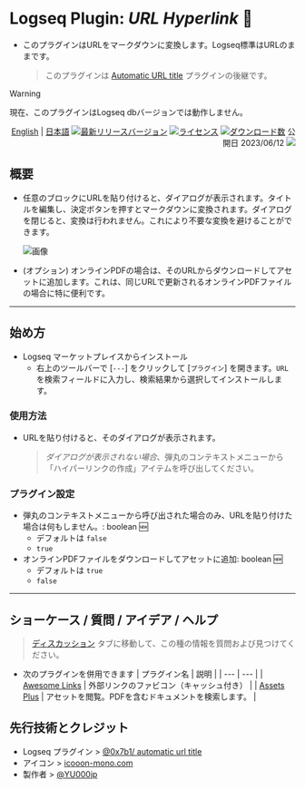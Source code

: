 # Logseq Plugin: *URL Hyperlink* 🔗

- このプラグインはURLをマークダウンに変換します。Logseq標準はURLのままです。
  > このプラグインは [Automatic URL title](https://github.com/0x7b1/logseq-plugin-automatic-url-title) プラグインの後継です。

> [!WARNING]
>現在、このプラグインはLogseq dbバージョンでは動作しません。

<div align="right">

[English](https://github.com/YU000jp/logseq-plugin-confirmation-hyperlink) | [日本語](https://github.com/YU000jp/logseq-plugin-confirmation-hyperlink/blob/main/readme.ja.md)
[![最新リリースバージョン](https://img.shields.io/github/v/release/YU000jp/logseq-plugin-confirmation-hyperlink)](https://github.com/YU000jp/logseq-plugin-confirmation-hyperlink/releases)
[![ライセンス](https://img.shields.io/github/license/YU000jp/logseq-plugin-confirmation-hyperlink?color=blue)](https://github.com/YU000jp/logseq-plugin-confirmation-hyperlink/LICENSE)
[![ダウンロード数](https://img.shields.io/github/downloads/YU000jp/logseq-plugin-confirmation-hyperlink/total.svg)](https://github.com/YU000jp/logseq-plugin-confirmation-hyperlink/releases)
 公開日 2023/06/12 <a href="https://www.buymeacoffee.com/yu000japan"><img src="https://img.buymeacoffee.com/button-api/?text=Buy me a pizza&emoji=🍕&slug=yu000japan&button_colour=FFDD00&font_colour=000000&font_family=Poppins&outline_colour=000000&coffee_colour=ffffff" /></a>
 </div>

## 概要

- 任意のブロックにURLを貼り付けると、ダイアログが表示されます。タイトルを編集し、決定ボタンを押すとマークダウンに変換されます。ダイアログを閉じると、変換は行われません。これにより不要な変換を避けることができます。

   ![画像](https://github.com/YU000jp/logseq-plugin-confirmation-hyperlink/assets/111847207/e4ca591a-b6bb-4077-bd5d-4e42b184cb53)

- (オプション) オンラインPDFの場合は、そのURLからダウンロードしてアセットに追加します。これは、同じURLで更新されるオンラインPDFファイルの場合に特に便利です。

---

## 始め方

- Logseq マーケットプレイスからインストール
  - 右上のツールバーで [`---`] をクリックして [`プラグイン`] を開きます。`URL`を検索フィールドに入力し、検索結果から選択してインストールします。

### 使用方法

  - URLを貼り付けると、そのダイアログが表示されます。
     > *ダイアログが表示されない場合*、弾丸のコンテキストメニューから「ハイパーリンクの作成」アイテムを呼び出してください。

### プラグイン設定

- 弾丸のコンテキストメニューから呼び出された場合のみ、URLを貼り付けた場合は何もしません。: boolean 🆕
  - デフォルトは `false`
  - `true`
- オンラインPDFファイルをダウンロードしてアセットに追加: boolean 🆕
  - デフォルトは `true`
  - `false`

---

## ショーケース / 質問 / アイデア / ヘルプ

> [ディスカッション](https://github.com/YU000jp/logseq-plugin-confirmation-hyperlink/discussions) タブに移動して、この種の情報を質問および見つけてください。

- 次のプラグインを併用できます
  | プラグイン名 | 説明 |
  | --- | --- |
  | [Awesome Links](https://github.com/yoyurec/logseq-awesome-links) | 外部リンクのファビコン（キャッシュ付き） |
  | [Assets Plus](https://github.com/xyhp915/logseq-assets-plus/) | アセットを閲覧。PDFを含むドキュメントを検索します。 |

## 先行技術とクレジット

- Logseq プラグイン > [@0x7b1/ automatic url title](https://github.com/0x7b1/logseq-plugin-automatic-url-title)
- アイコン > [icooon-mono.com](https://icooon-mono.com/11386-%e3%82%a4%e3%83%b3%e3%82%bf%e3%83%bc%e3%83%8d%e3%83%83%e3%83%88%e3%81%ae%e3%82%a2%e3%82%a4%e3%82%b33/)
- 製作者 > [@YU000jp](https://github.com/YU000jp)
